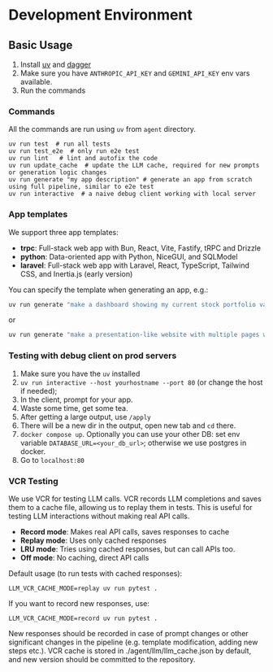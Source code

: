 # Development Environment

## Basic Usage

1) Install [uv](https://docs.astral.sh/uv/getting-started/installation/) and [dagger](https://dagger.io)
2) Make sure you have `ANTHROPIC_API_KEY` and `GEMINI_API_KEY` env vars available.
3) Run the commands

### Commands

All the commands are run using `uv` from `agent` directory.

```
uv run test  # run all tests
uv run test_e2e  # only run e2e test
uv run lint   # lint and autofix the code
uv run update_cache  # update the LLM cache, required for new prompts or generation logic changes
uv run generate "my app description" # generate an app from scratch using full pipeline, similar to e2e test
uv run interactive  # a naive debug client working with local server
```

### App templates

We support three app templates:
- **trpc**: Full-stack web app with Bun, React, Vite, Fastify, tRPC and Drizzle
- **python**: Data-oriented app with Python, NiceGUI, and SQLModel
- **laravel**: Full-stack web app with Laravel, React, TypeScript, Tailwind CSS, and Inertia.js (early version)

You can specify the template when generating an app, e.g.:

```bash
uv run generate "make a dashboard showing my current stock portfolio value using up to date prices from yfinance" --template_id "nicegui_agent"
```
or

```bash
uv run generate "make a presentation-like website with multiple pages with content and next buttons on each. last page mush show a counter that increments each time this presentation has been shown" --template_id "laravel_agent"
```


### Testing with debug client on prod servers

1. Make sure you have the `uv` installed
2. `uv run interactive --host yourhostname --port 80` (or change the host if needed);
3. In the client, prompt for your app.
4. Waste some time, get some tea.
5. After getting a large output, use `/apply`
6. There will be a new dir in the output, open new tab and `cd` there.
7. `docker compose up`. Optionally you can use your other DB: set env variable `DATABASE_URL=<your_db_url>`; otherwise we use postgres in docker.
8. Go to `localhost:80`


### VCR Testing

We use VCR for testing LLM calls. VCR records LLM completions and saves them to a cache file, allowing us to replay them in tests. This is useful for testing LLM interactions without making real API calls.

- **Record mode**: Makes real API calls, saves responses to cache
- **Replay mode**: Uses only cached responses
- **LRU mode**: Tries using cached responses, but can call APIs too.
- **Off mode**: No caching, direct API calls

Default usage (to run tests with cached responses):
```
LLM_VCR_CACHE_MODE=replay uv run pytest .
```

If you want to record new responses, use:

```
LLM_VCR_CACHE_MODE=record uv run pytest .
```
New responses should be recorded in case of prompt changes or other significant changes in the pipeline (e.g. template modification, adding new steps etc.). VCR cache is stored in ./agent/llm/llm_cache.json by default, and new version should be committed to the repository.
